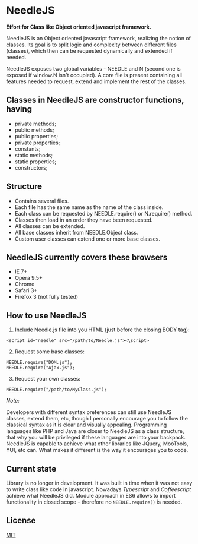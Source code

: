 # NeedleJS 
**Effort for Class like Object oriented javascript framework.**

NeedleJS is an Object oriented javascript framework, realizing the notion of classes. Its goal is to split logic and complexity between different files (classes), which then can be requested dynamically and extended if needed.

NeedleJS exposes two global variables - NEEDLE and N (second one is exposed if window.N isn't occupied).
A core file is present containing all features needed to request, extend and implement the rest of the classes.

## Classes in NeedleJS are constructor functions, having
* private methods;
* public methods;
* public properties;
* private properties;
* constants;
* static methods;
* static properties;
* constructors;

## Structure
* Contains several files.
* Each file has the same name as the name of the class inside.
* Each class can be requested by NEEDLE.require() or N.require() method.
* Classes then load in an order they have been requested.
* All classes can be extended.
* All base classes inherit from NEEDLE.Object class.
* Custom user classes can extend one or more base classes.

## NeedleJS currently covers these browsers
* IE 7+
* Opera 9.5+
* Chrome
* Safari 3+
* Firefox 3 (not fully tested)

## How to use NeedleJS
1) Include Needle.js file into you HTML (just before the closing BODY tag):

```
<script id="needle" src="/path/to/Needle.js"><\script>
```

2) Request some base classes:

```
NEEDLE.require("DOM.js");
NEEDLE.require("Ajax.js");
```

3) Request your own classes:

```
NEEDLE.require("/path/to/MyClass.js");
```

_Note:_

Developers with different syntax preferences can still use NeedleJS classes, extend them, etc, though I personally encourage you to follow the classical syntax as it is clear and visually appealing. Programming languages like PHP and Java are closer to NeedleJS as a class structure, that why you will be privileged if these languages are into your backpack.
NeedleJS is capable to achieve what other libraries like JQuery, MooTools, YUI, etc can. What makes it different is the way it encourages you to code.

## Current state
Library is no longer in development. It was built in time when it was not easy to write class like code in javascript.
Nowadays _Typescript_ and _Coffeescript_ achieve what NeedleJS did. Module approach in ES6 allows to import functionality in closed scope - therefore no `NEEDLE.require()` is needed.

## License
[MIT](LICENSE)
